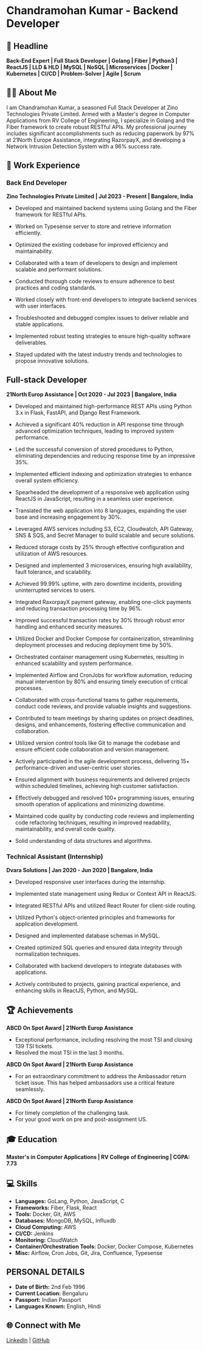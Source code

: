 # Chandramohan Kumar - Backend Developer

## 🚀 Headline
**Back-End Expert | Full Stack Developer | Golang | Fiber | Python3 | ReactJS | LLD & HLD | MySQL | NoSQL | Microservices | Docker | Kubernetes | CI/CD | Problem-Solver | Agile | Scrum**

## 👨‍💻 About Me
I am Chandramohan Kumar, a seasoned Full Stack Developer at Zino Technologies Private Limited. Armed with a Master's degree in Computer Applications from RV College of Engineering, I specialize in Golang and the Fiber framework to create robust RESTful APIs. My professional journey includes significant accomplishments such as reducing paperwork by 97% at 21North Europe Assistance, integrating RazorpayX, and developing a Network Intrusion Detection System with a 96% success rate.

## 💼 Work Experience

### Back End Developer
**Zino Technologies Private Limited | Jul 2023 - Present | Bangalore, India**

- Developed and maintained backend systems using Golang and the Fiber framework for RESTful APIs.
- Worked on Typesense server to store and retrieve information efficiently.
- Optimized the existing codebase for improved efficiency and maintainability.

- Collaborated with a team of developers to design and implement scalable and performant solutions.
- Conducted thorough code reviews to ensure adherence to best practices and coding standards.
- Worked closely with front-end developers to integrate backend services with user interfaces.

- Troubleshooted and debugged complex issues to deliver reliable and stable applications.

- Implemented robust testing strategies to ensure high-quality software deliverables.

- Stayed updated with the latest industry trends and technologies to propose innovative solutions.


## Full-stack Developer
**21North Europ Assistance | Oct 2020 - Jul 2023 | Bangalore, India**

- Developed and maintained high-performance REST APIs using Python 3.x in Flask, FastAPI, and Django Rest Framework.
- Achieved a significant 40% reduction in API response time through advanced optimization techniques, leading to improved system performance.

- Led the successful conversion of stored procedures to Python, eliminating dependencies and reducing response time by an impressive 35%.
- Implemented efficient indexing and optimization strategies to enhance overall system efficiency.

- Spearheaded the development of a responsive web application using ReactJS in JavaScript, resulting in a seamless user experience.
- Translated the web application into 8 languages, expanding the user base and increasing engagement by 30%.

- Leveraged AWS services including S3, EC2, Cloudwatch, API Gateway, SNS & SQS, and Secret Manager to build scalable and secure solutions.
- Reduced storage costs by 25% through effective configuration and utilization of AWS resources.
- Designed and implemented 3 microservices, ensuring high availability, fault tolerance, and scalability.
- Achieved 99.99% uptime, with zero downtime incidents, providing uninterrupted services to users.

- Integrated RaxorpayX payment gateway, enabling one-click payments and reducing transaction processing time by 96%.
- Improved successful transaction rates by 30% through robust error handling and enhanced security measures.

- Utilized Docker and Docker Compose for containerization, streamlining deployment processes and reducing deployment time by 50%.
- Orchestrated container management using Kubernetes, resulting in enhanced scalability and system performance.

- Implemented Airflow and CronJobs for workflow automation, reducing manual intervention by 80% and ensuring timely execution of critical processes.

- Collaborated with cross-functional teams to gather requirements, conduct code reviews, and provide valuable insights and suggestions.
- Contributed to team meetings by sharing updates on project deadlines, designs, and enhancements, fostering effective communication and collaboration.

- Utilized version control tools like Git to manage the codebase and ensure efficient code collaboration and version management.
- Actively participated in the agile development process, delivering 15+ performance-driven and user-centric user stories.
- Ensured alignment with business requirements and delivered projects within scheduled timelines, achieving high customer satisfaction.

- Effectively debugged and resolved 100+ programming issues, ensuring smooth operation of applications and minimizing downtime.
- Maintained code quality by conducting code reviews and implementing code refactoring techniques, resulting in improved readability, maintainability, and overall code quality.

- Solid understanding of data structures and algorithms.


### Technical Assistant (Internship)
**Dvara Solutions | Jan 2020 - Jun 2020 | Bangalore, India**

- Developed responsive user interfaces during the internship.
- Implemented state management using Redux or Context API in ReactJS.
- Integrated RESTful APIs and utilized React Router for client-side routing.

- Utilized Python's object-oriented principles and frameworks for application development.
- Designed and implemented database schemas in MySQL.
- Created optimized SQL queries and ensured data integrity through normalization techniques.

- Collaborated with backend developers to integrate databases with applications.
- Actively contributed to projects, gaining practical experience, and enhancing skills in ReactJS, Python, and MySQL.

## 🏆 Achievements

**ABCD On Spot Award | 21North Europ Assistance**
- Exceptional performance, including resolving the most TSI and closing 139 TSI tickets.
- Resolved the most TSI in the last 3 months.

**ABCD On Spot Award | 21North Europ Assistance**
- For an extraordinary commitment to address the Ambassador return ticket issue. This has helped ambassadors use a critical feature seamlessly.

**ABCD On Spot Award | 21North Europ Assistance**
- For timely completion of the challenging task.
- For your good work on pre and post-assignment US.

## 🎓 Education

**Master's in Computer Applications | RV College of Engineering | CGPA: 7.73**

## 💻 Skills
- **Languages:** GoLang, Python, JavaScript, C
- **Frameworks:** Fiber, Flask, React
- **Tools:** Docker, Git, AWS
- **Databases:** MongoDB, MySQL, Influxdb
- **Cloud Computing:** AWS
- **CI/CD:** Jenkins
- **Monitoring:** CloudWatch
- **Container/Orchestration Tools:** Docker, Docker Compose, Kubernetes
- **Misc:** Airflow, Cron Jobs, Git, Jira, Confluence, Typesense

## PERSONAL DETAILS
- **Date of Birth:** 2nd Feb 1996
- **Current Location:** Bengaluru
- **Passport:** Indian Passport
- **Languages Known:** English, Hindi


## 🌐 Connect with Me
[LinkedIn](https://www.linkedin.com/in/cm-singh/) | [GitHub](#)